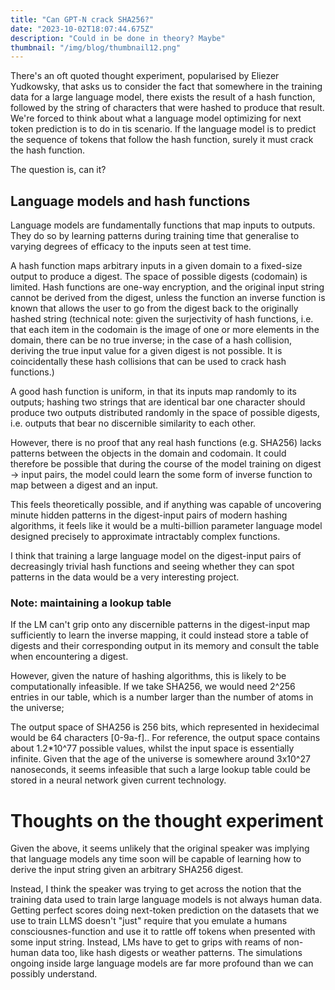 ```yaml
---
title: "Can GPT-N crack SHA256?"
date: "2023-10-02T18:07:44.675Z"
description: "Could in be done in theory? Maybe"
thumbnail: "/img/blog/thumbnail12.png"
---
```


There's an oft quoted thought experiment, popularised by Eliezer Yudkowsky, that asks us to consider the fact that somewhere in the training data for a large language model, there exists the result of a hash function, followed by the string of characters that were hashed to produce that result. We're forced to think about what a language model optimizing for next token prediction is to do in tis scenario. If the language model is to predict the sequence of tokens that follow the hash function, surely it must crack the hash function. 

The question is, can it?

## Language models and hash functions

Language models are fundamentally functions that map inputs to outputs. They do so by learning patterns during training time that generalise to varying degrees of efficacy to the inputs seen at test time. 

A hash function maps arbitrary inputs in a given domain to a fixed-size output to produce a digest. The space of possible digests (codomain) is limited. Hash functions are one-way encryption, and the original input string cannot be derived from the digest, unless the function an inverse function is known that allows the user to go from the digest back to the originally hashed string (technical note: given the surjectivity of hash functions, i.e. that each item in the codomain is the image of one or more elements in the domain, there can be no true inverse; in the case of a hash collision, deriving the true input value for a given digest is not possible. It is coincidentally these hash collisions that can be used to crack hash functions.)

A good hash function is uniform, in that its inputs map randomly to its outputs; hashing two strings that are identical bar one character should produce two outputs distributed randomly in the space of possible digests, i.e. outputs that bear no discernible similarity to each other. 

However, there is no proof that any real hash functions (e.g. SHA256) lacks patterns between the objects in the domain and codomain. It could therefore be possible that during the course of the model training on digest -> input pairs, the model could learn the some form of inverse function to map between a digest and an input. 

This feels theoretically possible, and if anything was capable of uncovering minute hidden patterns in the digest-input pairs of modern hashing algorithms, it feels like it would be a multi-billion parameter language model designed precisely to approximate intractably complex functions. 

I think that training a large language model on the digest-input pairs of decreasingly trivial hash functions and seeing whether they can spot patterns in the data would be a very interesting project. 

### Note: maintaining a lookup table

If the LM can't grip onto any discernible patterns in the digest-input map sufficiently to learn the inverse mapping, it could instead store a table of digests and their corresponding output in its memory and consult the table when encountering a digest.

However, given the nature of hashing algorithms, this is likely to be computationally infeasible. If we take SHA256, we would need 2^256 entries in our table, which is a number larger than the number of atoms in the universe;

The output space of SHA256 is 256 bits, which represented in hexidecimal would be 64 characters \[0-9a-f\].. For reference, the output space contains about 1.2*10^77 possible values, whilst the input space is essentially infinite. Given that the age of the universe is somewhere around 3x10^27 nanoseconds, it seems infeasible that such a large lookup table could be stored in a neural network given current technology. 

# Thoughts on the thought experiment 

Given the above, it seems unlikely that the original speaker was implying that language models any time soon will be capable of learning how to derive the input string given an arbitrary SHA256 digest. 

Instead, I think the speaker was trying to get across the notion that the training data used to train large language models is not always human data. Getting perfect scores doing next-token prediction on the datasets that we use to train LLMS doesn't "just" require that you emulate a humans consciousnes-function and use it to rattle off tokens when presented with some input string. Instead, LMs have to get to grips with reams of non-human data too, like hash digests or weather patterns. The simulations ongoing inside large language models are far more profound than we can possibly understand. 